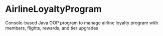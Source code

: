 # AirlineLoyaltyProgram
Console-based Java OOP program to manage airline loyalty program with members, flights, rewards, and tier upgrades
